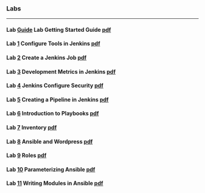 ### Labs
----

#### Lab [Guide](https://virtuant.github.io/ec-devops/ansible-getting-started.html) Lab Getting Started Guide [pdf](https://virtuant.github.io/ansible/getting-started.pdf)

#### Lab [1](https://virtuant.github.io/ec-devops/jenkins-config-tools.html) Configure Tools in Jenkins [pdf](https://virtuant.github.io/ec-devops/jenkins-config-tools.pdf)

#### Lab [2](https://virtuant.github.io/ec-devops/jenkins-job.html) Create a Jenkins Job [pdf](https://virtuant.github.io/ec-devops/jenkins-job.pdf)

#### Lab [3](https://virtuant.github.io/ec-devops/jenkins-development-metrics.html) Development Metrics in Jenkins [pdf](https://virtuant.github.io/ec-devops/jenkins-development-metrics.pdf)

#### Lab [4](https://virtuant.github.io/ec-devops/jenkins-security.html) Jenkins Configure Security [pdf](https://virtuant.github.io/ec-devops/jenkins-security.pdf)

#### Lab [5](https://virtuant.github.io/ec-devops/jenkins-pipeline.html) Creating a Pipeline in Jenkins [pdf](https://virtuant.github.io/ec-devops/jenkins-pipeline.pdf)

#### Lab [6](https://virtuant.github.io/ec-devops/ansible-playbook.html) Introduction to Playbooks [pdf](https://virtuant.github.io/ansible/playbook.pdf)

#### Lab [7](https://virtuant.github.io/ec-devops/ansible-inventory.html) Inventory [pdf](https://virtuant.github.io/ansible/inventory.pdf)

#### Lab [8](https://virtuant.github.io/ec-devops/ansible-wordpress.html) Ansible and Wordpress [pdf](https://virtuant.github.io/ec-devops/ansible-wordpress.pdf)

#### Lab [9](https://virtuant.github.io/ec-devops/ansible-roles.html) Roles [pdf](https://virtuant.github.io/ec-devops/ansible-roles.pdf)

#### Lab [10](https://virtuant.github.io/ec-devops/ansible-parameterizing.html) Parameterizing Ansible [pdf](https://virtuant.github.io/ec-devops/ansible-parameterizing.pdf)	
	
#### Lab [11](https://virtuant.github.io/ec-devops/ansible-modules.html) Writing Modules in Ansible [pdf](https://virtuant.github.io/ec-devops/ansible-modules.pdf)
